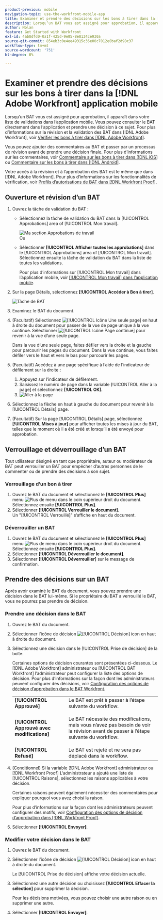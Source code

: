 ```yaml
---
product-previous: mobile
navigation-topic: use-the-workfront-mobile-app
title: Examiner et prendre des décisions sur les bons à tirer dans la [!DNL Adobe Workfront] application mobile
description: Lorsqu’un BAT vous est assigné pour approbation, il apparaît dans votre liste de validations dans l’application mobile. Vous pouvez consulter le BAT directement dans l’application et prendre une décision à ce sujet.
author: Nolan
feature: Get Started with Workfront
exl-id: 4ab8dfd0-0a1f-425d-9e05-8e8134ce930a
source-git-commit: 854eb3c0e4ee49315c36e00c7012e0baf2d98c37
workflow-type: tm+mt
source-wordcount: '751'
ht-degree: 0%

---
```


# Examiner et prendre des décisions sur les bons à tirer dans la [!DNL Adobe Workfront] application mobile

Lorsqu’un BAT vous est assigné pour approbation, il apparaît dans votre liste de validations dans l’application mobile. Vous pouvez consulter le BAT directement dans l’application et prendre une décision à ce sujet. Pour plus d’informations sur la révision et la validation des BAT dans [!DNL Adobe Workfront], voir [Vérifier les bons à tirer dans [!DNL Adobe Workfront]](../../../review-and-approve-work/proofing/reviewing-proofs-within-workfront/review-proofs-in-wf.md).

Vous pouvez ajouter des commentaires au BAT et passer par un processus de révision avant de prendre une décision finale. Pour plus d’informations sur les commentaires, voir [Commentaire sur les bons à tirer dans [!DNL iOS]](../../../workfront-basics/mobile-apps/using-the-workfront-mobile-app/comment-on-proofs-ios.md) ou [Commentaire sur les bons à tirer dans [!DNL Android]](../../../workfront-basics/mobile-apps/using-the-workfront-mobile-app/comment-on-proofs-android.md).

Votre accès à la révision et à l’approbation des BAT est le même que dans [!DNL Adobe Workfront]. Pour plus d’informations sur les fonctionnalités de vérification, voir [Profils d’autorisations de BAT dans [!DNL Workfront Proof]](../../../workfront-proof/wp-acct-admin/account-settings/proof-perm-profiles-in-wp.md).

## Ouverture et révision d’un BAT

1. Ouvrez la tâche de validation du BAT :

   * Sélectionnez la tâche de validation du BAT dans la [!UICONTROL Approbations] area of [!UICONTROL Mon travail].

      ![Ma section Approbations de travail](assets/mobile-mywork-approvals-338x482.png)\
      Ou

   * Sélectionner **[!UICONTROL Afficher toutes les approbations]** dans le [!UICONTROL Approbations] area of [!UICONTROL Mon travail]. Sélectionnez ensuite la tâche de validation du BAT dans la liste de toutes les validations.

      Pour plus d’informations sur [!UICONTROL Mon travail] dans l’application mobile, voir [[!UICONTROL Mon travail] dans l’application mobile](../../../workfront-basics/mobile-apps/using-the-workfront-mobile-app/my-work-section-mobile.md).

1. Sur la page Détails, sélectionnez **[!UICONTROL Accéder à Bon à tirer]**.

   ![Tâche de BAT](assets/mobile-prooftask1-338x516.png)

1. Examinez le BAT du document.
1. (Facultatif) Sélectionnez ![[!UICONTROL Icône Une seule page]](assets/mobile-proofpagingicon1-25x36.png) en haut à droite du document pour passer de la vue de page unique à la vue continue. Sélectionner ![[!UICONTROL Icône Page continue]](assets/mobile-proofpagingicon2-25x25.png) pour revenir à la vue d’une seule page.

   Dans la vue d’une seule page, faites défiler vers la droite et la gauche pour parcourir les pages du document. Dans la vue continue, vous faites défiler vers le haut et vers le bas pour parcourir les pages.

1. (Facultatif) Accédez à une page spécifique à l’aide de l’indicateur de défilement sur la droite :

   1. Appuyez sur l’indicateur de défilement.
   1. Saisissez le numéro de page dans la variable [!UICONTROL Aller à la page] et sélectionnez **[!UICONTROL OK]**.
   1. ![Aller à la page](assets/mobile-gotopage-350x224.png)

1. Sélectionnez la flèche en haut à gauche du document pour revenir à la [!UICONTROL Détails] page.
1. (Facultatif) Sur la page [!UICONTROL Détails] page, sélectionnez **[!UICONTROL Mises à jour]** pour afficher toutes les mises à jour du BAT, telles que le moment où il a été créé et lorsqu’il a été envoyé pour approbation.

## Verrouillage et déverrouillage d’un BAT

Tout utilisateur désigné en tant que propriétaire, auteur ou modérateur de BAT peut verrouiller un BAT pour empêcher d’autres personnes de le commenter ou de prendre des décisions à son sujet.

### Verrouillage d’un bon à tirer

1. Ouvrez le BAT du document et sélectionnez le **[!UICONTROL Plus]** menu ![Plus de menu](assets/mobile-verticalmoremenu-20x33.png) dans le coin supérieur droit du document. Sélectionnez ensuite **[!UICONTROL Plus]**.
1. Sélectionner **[!UICONTROL Verrouiller le document]**.\
   Un &quot;[!UICONTROL Verrouillé]&quot; s’affiche en haut du document.

### Déverrouiller un BAT

1. Ouvrez le BAT du document et sélectionnez le **[!UICONTROL Plus]** menu ![Plus de menu](assets/mobile-verticalmoremenu-20x33.png) dans le coin supérieur droit du document. Sélectionnez ensuite **[!UICONTROL Plus]**.
1. Sélectionner **[!UICONTROL Déverrouiller le document]**.
1. Sélectionner **[!UICONTROL Déverrouiller]** sur le message de confirmation.

## Prendre des décisions sur un BAT

Après avoir examiné le BAT du document, vous pouvez prendre une décision dans le BAT lui-même. Si le propriétaire du BAT a verrouillé le BAT, vous ne pourrez pas prendre de décision.

### Prendre une décision dans le BAT

1. Ouvrez le BAT du document.
1. Sélectionner l’icône de décision ![[!UICONTROL Décision] icon](assets/mobile-proofcheckmarkdecisionicon-30x30.png) en haut à droite du document.
1. Sélectionnez une décision dans le [!UICONTROL Prise de décision] de la boîte.

   Certaines options de décision courantes sont présentées ci-dessous. Le [!DNL Adobe Workfront] administrateur ou [!UICONTROL BAT Workfront] l’administrateur peut configurer la liste des options de décision. Pour plus d’informations sur la façon dont les administrateurs peuvent configurer des décisions, voir [Configuration des options de décision d’approbation dans le BAT Workfront](../../../workfront-proof/wp-acct-admin/account-settings/configure-approval-decision-in-wp.md).

   <table style="table-layout:auto"> 
    <col> 
    <col> 
    <tbody> 
     <tr> 
      <td role="rowheader"><strong>[!UICONTROL Approuvé]</strong></td> 
      <td>Le BAT est prêt à passer à l’étape suivante du workflow.</td> 
     </tr> 
     <tr> 
      <td role="rowheader"><strong>[!UICONTROL Approuvé avec modifications]</strong></td> 
      <td> <p>Le BAT nécessite des modifications, mais vous n’avez pas besoin de voir la révision avant de passer à l’étape suivante du workflow.</p> </td> 
     </tr> 
     <tr> 
      <td role="rowheader"><strong>[!UICONTROL Refusé]</strong></td> 
      <td>Le BAT est rejeté et ne sera pas déplacé dans le workflow.</td> 
     </tr> 
    </tbody> 
   </table>

1. (Conditionnel) Si la variable [!DNL Adobe Workfront] administrateur ou [!DNL Workfront Proof] L’administrateur a ajouté une liste de [!UICONTROL Raisons], sélectionnez les raisons applicables à votre décision.

   Certaines raisons peuvent également nécessiter des commentaires pour expliquer pourquoi vous avez choisi la raison.

   Pour plus d’informations sur la façon dont les administrateurs peuvent configurer des motifs, voir  [Configuration des options de décision d’approbation dans [!DNL Workfront Proof]](../../../workfront-proof/wp-acct-admin/account-settings/configure-approval-decision-in-wp.md).

1. Sélectionner **[!UICONTROL Envoyer]**.

### Modifier votre décision dans le BAT

1. Ouvrez le BAT du document.
1. Sélectionner l’icône de décision ![[!UICONTROL Décision] icon](assets/mobile-proofcheckmarkdecisionicon-30x30.png) en haut à droite du document.

   Le [!UICONTROL Prise de décision] affiche votre décision actuelle.

1. Sélectionnez une autre décision ou choisissez **[!UICONTROL Effacer la sélection]** pour supprimer la décision.

   Pour les décisions motivées, vous pouvez choisir une autre raison ou en supprimer une autre.

1. Sélectionner **[!UICONTROL Envoyer]**.
